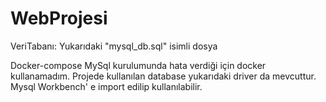 # WebProjesi
VeriTabanı: Yukarıdaki "mysql_db.sql" isimli dosya

Docker-compose MySql kurulumunda hata verdiği için docker kullanamadım. Projede kullanılan database yukarıdaki driver da mevcuttur. Mysql Workbench' e import edilip kullanılabilir.

